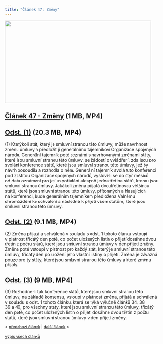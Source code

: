 ```yaml
---
title: "Článek 47: Změny"
---
```


<div id="c1004632" class="csc-frame csc-frame-frame1">
<div class="csc-textpic csc-textpic-center csc-textpic-above"><img src="/uploads-import/uploads/pics/zastupny-obrazek_c234e2.jpg" width="480" height="270" border="0" alt="" />
<h2><a href="/uploads-import/CRPD/Umluva/Clanek_47.mp4" target="_blank">Článek 47 -&nbsp;Změny</a>&nbsp;(1&nbsp;MB,&nbsp;MP4)</h2></div>
<div class="csc-textpic-clear"><!-- --></div></div>
<div id="c1005385" class="csc-frame csc-frame-frame1">
<h2><a href="/uploads-import/CRPD/Umluva/Clanek_47-1.mp4" target="_blank">Odst. (1)</a>&nbsp;(20.3&nbsp;MB,&nbsp;MP4)</h2>
<p>(1) Kterýkoli stát, který je smluvní stranou této úmluvy, může navrhnout změnu úmluvy a
předložit ji generálnímu tajemníkovi Organizace spojených národů. Generální tajemník
poté seznámí s&nbsp;navrhovanými změnami státy, které jsou smluvní stranou této úmluvy, se
žádostí o&nbsp;vyjádření, zda jsou pro svolání konference států, které jsou smluvní stranou této
úmluvy, jež by návrh posoudila a&nbsp;rozhodla o&nbsp;něm. Generální tajemník svolá tuto konferenci
pod záštitou Organizace spojených národů, vysloví-li se do&nbsp;čtyř měsíců od&nbsp;data oznámení pro
její uspořádání alespoň jedna třetina států, kterou jsou smluvní stranou úmluvy. Jakákoli
změna přijatá dvoutřetinovou většinou států, které jsou smluvní stranou této úmluvy,
přítomných a&nbsp;hlasujících na&nbsp;konferenci, bude generálním tajemníkem předložena Valnému
shromáždění ke&nbsp;schválení a&nbsp;následně k&nbsp;přijetí všem státům, které jsou smluvní stranou této
úmluvy. </p></div>
<div id="c1005386" class="csc-frame csc-frame-frame1">
<h2><a href="/uploads-import/CRPD/Umluva/Clanek_47-2.mp4" target="_blank">Odst. (2)</a>&nbsp;(9.1&nbsp;MB,&nbsp;MP4)</h2>
<p>(2) Změna přijatá a&nbsp;schválená v&nbsp;souladu s&nbsp;odst.&nbsp;1&nbsp;tohoto článku vstoupí v&nbsp;platnost třicátý
den poté, co počet uložených listin o&nbsp;přijetí dosáhne dvou třetin z&nbsp;počtu států, které jsou
smluvní stranou úmluvy v&nbsp;den přijetí změny. Změna poté vstoupí v&nbsp;platnost pro každý stát,
který je smluvní stranou této úmluvy, třicátý den po&nbsp;uložení jeho vlastní listiny o&nbsp;přijetí.
Změna je závazná pouze pro ty státy, které jsou smluvní stranou této úmluvy a&nbsp;které
změnu přijaly. </p></div>
<div id="c1005387" class="csc-frame csc-frame-frame1">
<h2><a href="/uploads-import/CRPD/Umluva/Clanek_47-3.mp4" target="_blank">Odst. (3)</a>&nbsp;(9&nbsp;MB,&nbsp;MP4)</h2>
<p>(3) Rozhodne-li tak konference států, které jsou smluvní stranou této úmluvy, na&nbsp;základě
konsensu, vstoupí v&nbsp;platnost změna, přijatá a&nbsp;schválená v&nbsp;souladu s&nbsp;odst.&nbsp;1&nbsp;tohoto článku,
která se týká výlučně článků 34, 38, 39&nbsp;a&nbsp;40, pro všechny státy, které jsou smluvní stranou této
úmluvy, třicátý den poté, co počet uložených listin o&nbsp;přijetí dosáhne dvou třetin z&nbsp;počtu
států, které jsou smluvní stranou úmluvy v&nbsp;den přijetí změny. </p></div>
<div id="c1005396" class="csc-frame csc-frame-frame1">
<p class="align-center" style="line-height: 17.92px; font-size: 12.8px;">&lt;&nbsp;<a href="/monitorovani-prav-lidi-se-zdravotnim-postizenim/umluva-ve-znakovem-jazyce/clanek-46-vyhrady/">předchozí článek</a>&nbsp;|&nbsp;<a href="/monitorovani-prav-lidi-se-zdravotnim-postizenim/umluva-ve-znakovem-jazyce/clanek-48-vypovezeni/">další článek</a>&nbsp;&gt;</p>
<p class="align-center" style="line-height: 17.92px; font-size: 12.8px;"><a href="/monitorovani-prav-lidi-se-zdravotnim-postizenim/umluva-ve-znakovem-jazyce/">výpis všech článků</a></p></div></div>
